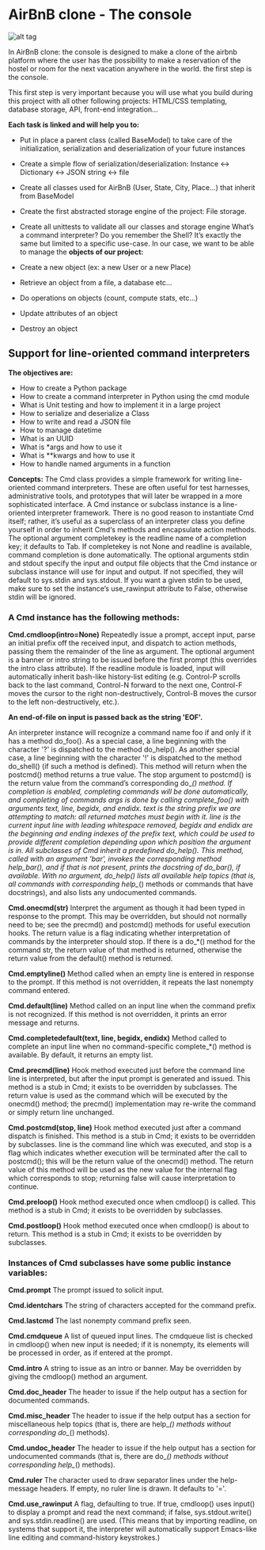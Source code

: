 # AirBnB clone - The console


![alt tag](https://ibb.co/ySnr6zW)

In AirBnB clone: ​​the console is designed to make a clone of the airbnb platform where the user has the possibility to make a reservation of the hostel or room for the next vacation anywhere in the world. the first step is the console.

This first step is very important because you will use what you build during this project with all other following projects: HTML/CSS templating, database storage, API, front-end integration…

**Each task is linked and will help you to:**

- Put in place a parent class (called BaseModel) to take care of the initialization, serialization and deserialization of your future instances
- Create a simple flow of serialization/deserialization: Instance <-> Dictionary <-> JSON string <-> file
- Create all classes used for AirBnB (User, State, City, Place…) that inherit from BaseModel
- Create the first abstracted storage engine of the project: File storage.
- Create all unittests to validate all our classes and storage engine
What’s a command interpreter?
Do you remember the Shell? It’s exactly the same but limited to a specific use-case. 
In our case, we want to be able to manage the **objects of our project:**

- Create a new object (ex: a new User or a new Place)
- Retrieve an object from a file, a database etc…
- Do operations on objects (count, compute stats, etc…)
- Update attributes of an object
- Destroy an object
## Support for line-oriented command interpreters

**The objectives are:**

- How to create a Python package
- How to create a command interpreter in Python using the cmd module
- What is Unit testing and how to implement it in a large project
- How to serialize and deserialize a Class
- How to write and read a JSON file
- How to manage datetime
- What is an UUID
- What is *args and how to use it
- What is **kwargs and how to use it
- How to handle named arguments in a function

**Concepts:**
The Cmd class provides a simple framework for writing line-oriented command interpreters. These are often useful for test harnesses, administrative tools, and prototypes that will later be wrapped in a more sophisticated interface. A Cmd instance or subclass instance is a line-oriented interpreter framework. There is no good reason to instantiate Cmd itself; rather, it’s useful as a superclass of an interpreter class you define yourself in order to inherit Cmd‘s methods and encapsulate action methods. The optional argument completekey is the readline name of a completion key; it defaults to Tab. If completekey is not None and readline is available, command completion is done automatically. The optional arguments stdin and stdout specify the input and output file objects that the Cmd instance or subclass instance will use for input and output. If not specified, they will default to sys.stdin and sys.stdout. If you want a given stdin to be used, make sure to set the instance’s use_rawinput attribute to False, otherwise stdin will be ignored.

### A Cmd instance has the following methods:

**Cmd.cmdloop(intro=None)**
Repeatedly issue a prompt, accept input, parse an initial prefix off the received input, and dispatch to action methods, passing them the remainder of the line as argument. The optional argument is a banner or intro string to be issued before the first prompt (this overrides the intro class attribute). If the readline module is loaded, input will automatically inherit bash-like history-list editing (e.g. Control-P scrolls back to the last command, Control-N forward to the next one, Control-F moves the cursor to the right non-destructively, Control-B moves the cursor to the left non-destructively, etc.).

**An end-of-file on input is passed back as the string 'EOF'.**

An interpreter instance will recognize a command name foo if and only if it has a method do_foo(). As a special case, a line beginning with the character '?' is dispatched to the method do_help(). As another special case, a line beginning with the character '!' is dispatched to the method do_shell() (if such a method is defined). This method will return when the postcmd() method returns a true value. The stop argument to postcmd() is the return value from the command’s corresponding do_*() method. If completion is enabled, completing commands will be done automatically, and completing of commands args is done by calling complete_foo() with arguments text, line, begidx, and endidx. text is the string prefix we are attempting to match: all returned matches must begin with it. line is the current input line with leading whitespace removed, begidx and endidx are the beginning and ending indexes of the prefix text, which could be used to provide different completion depending upon which position the argument is in. All subclasses of Cmd inherit a predefined do_help(). This method, called with an argument 'bar', invokes the corresponding method help_bar(), and if that is not present, prints the docstring of do_bar(), if available. With no argument, do_help() lists all available help topics (that is, all commands with corresponding help_*() methods or commands that have docstrings), and also lists any undocumented commands.

**Cmd.onecmd(str)**
Interpret the argument as though it had been typed in response to the prompt. This may be overridden, but should not normally need to be; see the precmd() and postcmd() methods for useful execution hooks. The return value is a flag indicating whether interpretation of commands by the interpreter should stop. If there is a do_*() method for the command str, the return value of that method is returned, otherwise the return value from the default() method is returned.

**Cmd.emptyline()**
Method called when an empty line is entered in response to the prompt. If this method is not overridden, it repeats the last nonempty command entered.

**Cmd.default(line)**
Method called on an input line when the command prefix is not recognized. If this method is not overridden, it prints an error message and returns.

**Cmd.completedefault(text, line, begidx, endidx)**
Method called to complete an input line when no command-specific complete_*() method is available. By default, it returns an empty list.

**Cmd.precmd(line)**
Hook method executed just before the command line line is interpreted, but after the input prompt is generated and issued. This method is a stub in Cmd; it exists to be overridden by subclasses. The return value is used as the command which will be executed by the onecmd() method; the precmd() implementation may re-write the command or simply return line unchanged.

**Cmd.postcmd(stop, line)**
Hook method executed just after a command dispatch is finished. This method is a stub in Cmd; it exists to be overridden by subclasses. line is the command line which was executed, and stop is a flag which indicates whether execution will be terminated after the call to postcmd(); this will be the return value of the onecmd() method. The return value of this method will be used as the new value for the internal flag which corresponds to stop; returning false will cause interpretation to continue.

**Cmd.preloop()**
Hook method executed once when cmdloop() is called. This method is a stub in Cmd; it exists to be overridden by subclasses.

**Cmd.postloop()**
Hook method executed once when cmdloop() is about to return. This method is a stub in Cmd; it exists to be overridden by subclasses.

### Instances of Cmd subclasses have some public instance variables:

**Cmd.prompt**
The prompt issued to solicit input.

**Cmd.identchars**
The string of characters accepted for the command prefix.

**Cmd.lastcmd**
The last nonempty command prefix seen.

**Cmd.cmdqueue**
A list of queued input lines. The cmdqueue list is checked in cmdloop() when new input is needed; if it is nonempty, its elements will be processed in order, as if entered at the prompt.

**Cmd.intro**
A string to issue as an intro or banner. May be overridden by giving the cmdloop() method an argument.

**Cmd.doc_header**
The header to issue if the help output has a section for documented commands.

**Cmd.misc_header**
The header to issue if the help output has a section for miscellaneous help topics (that is, there are help_*() methods without corresponding do_*() methods).

**Cmd.undoc_header**
The header to issue if the help output has a section for undocumented commands (that is, there are do_*() methods without corresponding help_*() methods).

**Cmd.ruler**
The character used to draw separator lines under the help-message headers. If empty, no ruler line is drawn. It defaults to '='.

**Cmd.use_rawinput**
A flag, defaulting to true. If true, cmdloop() uses input() to display a prompt and read the next command; if false, sys.stdout.write() and sys.stdin.readline() are used. (This means that by importing readline, on systems that support it, the interpreter will automatically support Emacs-like line editing and command-history keystrokes.)


